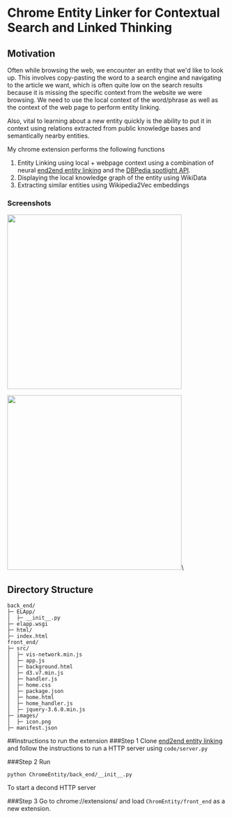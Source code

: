 # Chrome Entity Linker for Contextual Search and Linked Thinking

## Motivation
Often while browsing the web, we encounter an entity that we'd like to look up. This involves copy-pasting the word to a search engine and navigating to the article we want, which is often quite low on the search results because it is missing the specific context from the website we were browsing. We need to use the local context of the word/phrase as well as the context of the web page to perform entity linking. 

Also, vital to learning about a new entity quickly is the ability to put it in context using relations extracted from public knowledge bases and semantically nearby entities.

My chrome extension performs the following functions
1. Entity Linking using local + webpage context using a combination of neural [end2end entity linking](https://github.com/dalab/end2end_neural_el) and the [DBPedia spotlight API](https://www.dbpedia-spotlight.org/).
2. Displaying the local knowledge graph of the entity using WikiData
3. Extracting similar entities using Wikipedia2Vec embeddings

### Screenshots
<img src="https://user-images.githubusercontent.com/18640459/145547057-c8efa310-4922-40c0-a646-96853f5cddf3.png" width="400">

<img src="https://user-images.githubusercontent.com/18640459/145547077-0f4ec194-4232-405a-9aa5-f26245a1eb10.png" width="400">\

## Directory Structure
```
back_end/
├─ ELApp/
│  ├─ __init__.py
├─ elapp.wsgi
├─ html/
├─ index.html
front_end/
├─ src/
│  ├─ vis-network.min.js
│  ├─ app.js
│  ├─ background.html
│  ├─ d3.v7.min.js
│  ├─ handler.js
│  ├─ home.css
│  ├─ package.json
│  ├─ home.html
│  ├─ home_handler.js
│  ├─ jquery-3.6.0.min.js
├─ images/
│  ├─ icon.png
├─ manifest.json
```

##Instructions to run the extension
###Step 1
Clone [end2end entity linking](https://github.com/dalab/end2end_neural_el) and follow the instructions to run a HTTP server using `code/server.py`

###Step 2
Run 
```
python ChromeEntity/back_end/__init__.py
```
To start a decond HTTP server


###Step 3
Go to chrome://extensions/ and load `ChromEntity/front_end` as a new extension.

